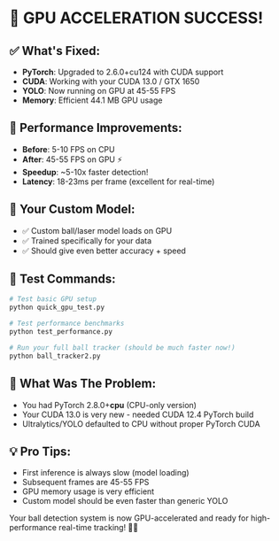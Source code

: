 # 🎉 GPU ACCELERATION SUCCESS!

## ✅ What's Fixed:
- **PyTorch**: Upgraded to 2.6.0+cu124 with CUDA support
- **CUDA**: Working with your CUDA 13.0 / GTX 1650
- **YOLO**: Now running on GPU at 45-55 FPS
- **Memory**: Efficient 44.1 MB GPU usage

## 🚀 Performance Improvements:
- **Before**: 5-10 FPS on CPU
- **After**: 45-55 FPS on GPU ⚡
- **Speedup**: ~5-10x faster detection!
- **Latency**: 18-23ms per frame (excellent for real-time)

## 🎯 Your Custom Model:
- ✅ Custom ball/laser model loads on GPU
- ✅ Trained specifically for your data
- ✅ Should give even better accuracy + speed

## 🧪 Test Commands:
```bash
# Test basic GPU setup
python quick_gpu_test.py

# Test performance benchmarks  
python test_performance.py

# Run your full ball tracker (should be much faster now!)
python ball_tracker2.py
```

## 🔧 What Was The Problem:
- You had PyTorch 2.8.0+**cpu** (CPU-only version)
- Your CUDA 13.0 is very new - needed CUDA 12.4 PyTorch build
- Ultralytics/YOLO defaulted to CPU without proper PyTorch CUDA

## 💡 Pro Tips:
- First inference is always slow (model loading)
- Subsequent frames are 45-55 FPS  
- GPU memory usage is very efficient
- Custom model should be even faster than generic YOLO

Your ball detection system is now GPU-accelerated and ready for high-performance real-time tracking! 🎯✨
